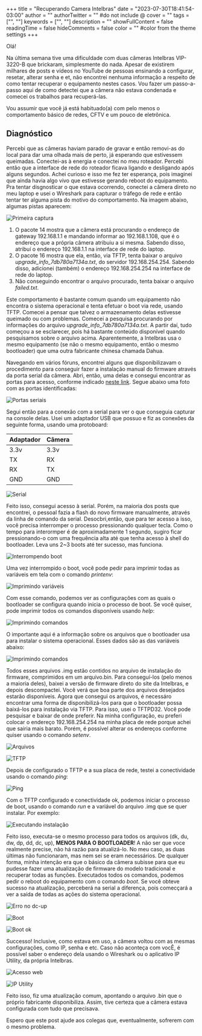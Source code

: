 +++
title = "Recuperando Camera Intelbras"
date = "2023-07-30T18:41:54-03:00"
author = ""
authorTwitter = "" #do not include @
cover = ""
tags = ["", ""]
keywords = ["", ""]
description = ""
showFullContent = false
readingTime = false
hideComments = false
color = "" #color from the theme settings
+++

Olá!

Na última semana tive uma dificuldade com duas câmeras Intelbras VIP-3220-B que brickaram, simplesmente do nada. Apesar de existirem milhares de posts e vídeos no YouTube de pessoas ensinando a configurar, resetar, alterar senha e et, não encontrei nenhuma informação a respeito de como tentar recuperar o equipamento nestes casos. Vou fazer um passo-a-passo aqui de como detectei que a câmera não estava condenada e comecei os trabalhos para recuperá-las.

Vou assumir que você já está habituado(a) com pelo menos o comportamento básico de redes, CFTV e um pouco de eletrônica.

## Diagnóstico

Percebi que as câmeras haviam parado de gravar e então removi-as do local para dar uma olhada mais de perto, já esperando que estivessem queimadas. Conectei-as à energia e conectei no meu roteador. Percebi então que a interface de rede do roteador ficava ligando e desligando após alguns segundos. Achei curioso e isso me fez ter esperança, pois imaginei que ainda havia algo vivo que estivesse gerando reboot do equipamento. Pra tentar disgnosticar o que estava ocorrendo, conectei a câmera direto no meu laptop e usei o Wireshark para capturar o tráfego de rede e então tentar ter alguma pista do motivo do comportamento.
Na imagem abaixo, algumas pistas aparecem:

![Primeira captura](imagens/primeira-captura.png)

1) O pacote 14 mostra que a câmera está procurando o endereço de gateway 192.168.1.1 e mandando informar ao 192.168.1.108, que é o endereço que a própria câmera atribuiu a si mesma. Sabendo disso, atribuí o endereço 192.168.1.1 na interface de rede do laptop.
2) O pacote 16 mostra que ela, então, via TFTP, tenta baixar o arquivo *upgrade_info_7db780a7134a.txt*, do servidor 192.168.254.254. Sabendo disso, adicionei (também) o endereço 192.168.254.254 na interface de rede do laptop.
3) Não conseguindo encontrar o arquivo procurado, tenta baixar o arquivo *failed.txt*.

Este comportamento é bastante comum quando um equipamento não encontra o sistema operacional e tenta efetuar o boot via rede, usando TFTP. Comecei a pensar que talvez o armazenamento delas estivesse queimado ou com problemas. Comecei a pesquisa procurando por informações do arquivo *upgrade_info_7db780a7134a.txt*. A partir daí, tudo começou a se esclarecer, pois há bastante conteúdo disponível quando pesquisamos sobre o arquivo acima. Aparentemente, a Intelbras usa o mesmo equipamento (se não o mesmo equipamento, então o mesmo bootloader) que uma outra fabricante chinesa chamada Dahua.

Navegando em vários fóruns, encontrei alguns que disponibilizavam o procedimento para conseguir fazer a instalação manual do firmware através da porta serial da câmera. Abri, então, uma delas e consegui encontrar as portas para acesso, conforme indicado [neste link](https://www.cctvforum.com/topic/41307-unbricking-your-dahua-ip-camera-tips-tricks-amp-firmware/). Segue abaixo uma foto com as portas identificadas:

![Portas seriais](imagens/portas-seriais.png)

Segui então para a conexão com a serial para ver o que conseguia capturar na console delas. Usei um adaptador USB que possuo e fiz as conexões da seguinte forma, usando uma protoboard:

Adaptador | Câmera
--------- | ------
3.3v | 3.3v
TX | RX
RX | TX
GND | GND

![Serial](imagens/serial.JPG)

Feito isso, consegui acesso à serial. Porém, na maioria dos posts que encontrei, o pessoal fazia a flash do novo firmware manualmente, através da linha de comando da serial. Desocbri,então, que para ter acesso a isso, você precisa interromper o processo pressionando qualquer tecla. Como o tempo para interormper é de aproximadamente 1 segundo, sugiro ficar pressionando-o com uma frequência alta até que tenha acesso à shell do bootloader. Leva uns 2~3 boots até ter sucesso, mas funciona.

![Interrompendo boot](imagens/stop-autoboot.png)

Uma vez interrompido o boot, você pode pedir para imprimir todas as variáveis em tela com o comando *printenv*:

![Imprimindo variáveis](imagens/printenv.png)

Com esse comando, podemos ver as configurações com as quais o bootloader se configura quando inicia o processo de boot. Se você quiser, pode imprimir todos os comandos disponíveis usando *help*:

![Imprimindo comandos](imagens/help.png)

O importante aqui é a informação sobre os arquivos que o bootloader usa para instalar o sistema operacional. Esses dados são as das variáveis abaixo:

![Imprimindo comandos](imagens/variáveis-boot.png)

Todos esses arquivos .img estão contidos no arquivo de instalação do firmware, comprimidos em um arquivo.bin. Para conseguí-los (pelo menos a maioria deles), baixei a versão de firmware direto do site da Intelbras, e depois descompactei. Você verá que boa parte dos arquivos desejados estarão disponíveis. 
Agora que consegui os arquivos, é necessáro encontrar uma forma de disponibilizá-los para que o bootloader possa baixá-los para instalação via TFTP. Para isso, usei o TFTPD32. Você pode pesquisar e baixar de onde preferir. Na minha configuração, eu preferi colocar o endereço 192.168.254.254 na minha placa de rede porque achei que sairia mais barato. Porém, é possível alterar os endereços conforme quiser usando o comando *setenv*.

![Arquivos](imagens/arquivos.png)

![TFTP](imagens/tftp-settings.png)

Depois de configurado o TFTP e a sua placa de rede, testei a conectividade usando o comando *ping*:

![Ping](imagens/ping.png)

Com o TFTP configurado e conectividade ok, podemos iniciar o processo de boot, usando o comando *run* e a variável do arquivo .img que se quer instalar. Por exemplo:

![Executando instalação](imagens/run-dk.png)

Feito isso, executa-se o mesmo processo para todos os arquivos (dk, du, dw, dp, dd, dc, up), **MENOS PARA O BOOTLOADER**! A não ser que voce realmente precise, não há razão para atualizá-lo. No meu caso, as duas últimas não funcionaram, mas nem sei se eram necessários. De qualquer forma, minha intenção era que o básico da câmera subisse para que eu pudesse fazer uma atualização de firmware do modelo tradicional e recuperar todas as funções. Executados todos os comandos, podemos pedir o reboot do equipamento com o comando *boot*.
Se você obteve sucesso na atualização, perceberá na serial a diferença, pois comecçará a ver a saída de todas as ações do sistema operacional.

![Erro no dc-up](imagens/dc-up.png)

![Boot](imagens/boot.png)

![Boot ok](imagens/boot-ok.png)

Successo! Inclusive, como estava em uso, a câmera voltou com as mesmas configurações, como IP, senha e etc. Caso não aconteça com vocÊ, é possível saber o endereço dela usando o Wireshark ou o aplicativo IP Utility, da própria Intelbras.

![Acesso web](imagens/web-ok.png)

![IP Utility](imagens/iputility.png)

Feito isso, fiz uma atualização comum, apontando o arquivo .bin que o próprio fabricante disponibiliza. Assim, tive certeza que a câmera estava configurada com tudo que precisava.


Espero que este post ajude aos colegas que, eventualmente, sofrerem com o mesmo problema.